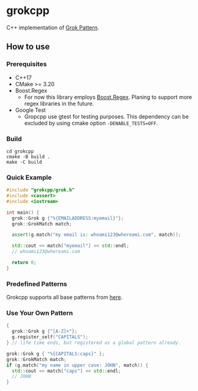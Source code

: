 # grokcpp

C++ implementation of [Grok Pattern](https://www.elastic.co/guide/en/logstash/current/plugins-filters-grok.html).

## How to use

### Prerequisites

- C++17
- CMake >= 3.20
- Boost.Regex
    - For now this library employs [Boost.Regex](https://www.boost.org/doc/libs/1_79_0/libs/regex/doc/html/index.html). Planing to support more regex libraries in the future.
- Google Test
    - Gropcpp use gtest for testing purposes. This dependency can be excluded by using cmake option `-DENABLE_TESTS=OFF`.

### Build

```shell
cd grokcpp
cmake -B build .
make -C build
```

### Quick Example
```c++
#include "grokcpp/grok.h"
#include <cassert>
#include <iostream>

int main() {
  grok::Grok g {"%{EMAILADDRESS:myemail}"};
  grok::GrokMatch match;

  assert(g.match("my email is: whoami123@whereami.com", match));

  std::cout << match["myemail"] << std::endl;
  // whoami123@whereami.com

  return 0;
}
```

### Predefined Patterns

Grokcpp supports all base patterns from [here](https://github.com/hpcugent/logstash-patterns/blob/master/files/grok-patterns).

### Use Your Own Pattern

```c++
{
  grok::Grok g {"[A-Z]+"};
  g.register_self("CAPITALS");
} // life time ends, but registered as a global pattern already.

grok::Grok g { "%{CAPITALS:caps}" };
grok::GrokMatch match;
if (g.match("my name in upper case: JOHN", match)) {
  std::cout << match["caps"] << std::endl;
  // JOHN
}
```


